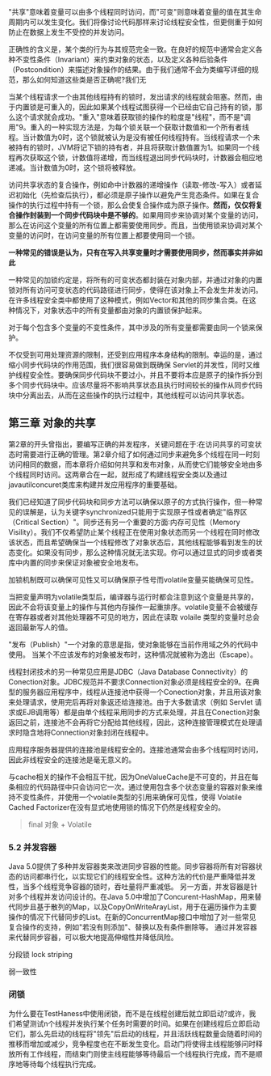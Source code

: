 ﻿"共享"意味着变量可以由多个线程同时访问，而"可变"则意味着变量的值在其生命周期内可以发生变化。我们将像讨论代码那样来讨论线程安全性，但更侧重于如何防止在数据上发生不受控的并发访问。

正确性的含义是，某个类的行为与其规范完全一致。在良好的规范中通常会定义各种不变性条件（Invariant）来约束对象的状态，以及定义各种后验条件（Postcondition）来描述对象操作的结果。由于我们通常不会为类编写详细的规范，那么如何知道这些类是否正确呢?我们无


当某个线程请求一个由其他线程持有的锁时，发出请求的线程就会阻塞。然而，由于内置锁是可重入的，因此如果某个线程试图获得一个已经由它自己持有的锁，那么这个请求就会成功。"重入"意味着获取锁的操作的粒度是"线程"，而不是"调用"9。重入的一种实现方法是，为每个锁关联一个获取计数值和一个所有者线程。当计数值为0时，这个锁就被认为是没有被任何线程持有。当线程请求一个未被持有的锁时，JVM将记下锁的持有者，并且将获取计数值置为1。如果同一个线程再次获取这个锁，计数值将递增，而当线程退出同步代码块时，计数器会相应地递减。当计数值为0时，这个锁将被释放。


访问共享状态的复合操作，例如命中计数器的递增操作（读取-修改-写入）或者延迟初始化（先检查后执行），都必须是原子操作以避免产生竞态条件。如果在复合操作的执行过程中持有一个锁，那么会使复合操作成为原子操作。**然而，仅仅将复合操作封装到一个同步代码块中是不够的**。如果用同步来协调对某个变量的访问，那么在访问这个变量的所有位置上都需要使用同步。而且，当使用锁来协调对某个变量的访问时，在访问变量的所有位置上都要使用同一个锁。

**一种常见的错误是认为，只有在写入共享变量时才需要使用同步，然而事实并非如此**

一种常见的加锁约定是，将所有的可变状态都封装在对象内部，并通过对象的内置锁对所有访问可变状态的代码路径进行同步，使得在该对象上不会发生并发访问。在许多线程安全类中都使用了这种模式，例如Vector和其他的同步集合类。在这种情况下，对象状态中的所有变量都由对象的内置锁保护起来。


对于每个包含多个变量的不变性条件，其中涉及的所有变量都需要由同一个锁来保护。


不仅受到可用处理资源的限制，还受到应用程序本身结构的限制。幸运的是，通过缩小同步代码块的作用范围，我们很容易做到既确保 Servlet的并发性，同时又维护线程安全性。要确保同步代码块不要过小，并且不要将本应是原子的操作拆分到多个同步代码块中。应该尽量将不影响共享状态且执行时间较长的操作从同步代码块中分离出去，从而在这些操作的执行过程中，其他线程可以访问共享状态。

## 第三章 对象的共享

第2章的开头曾指出，要编写正确的并发程序，关键问题在于∶在访问共享的可变状态时需要进行正确的管理。第2章介绍了如何通过同步来避免多个线程在同一时刻访问相同的数据，而本章将介绍如何共享和发布对象，从而使它们能够安全地由多个线程同时访问。这两章合在一起，就形成了构建线程安全类以及通过javautilconcuret类库来构建并发应用程序的重要基础。

我们已经知道了同步代码块和同步方法可以确保以原子的方式执行操作，但一种常见的误解是，认为关键字synchronized只能用于实现原子性或者确定"临界区（Critical Section）"。同步还有另一个重要的方面∶内存可见性（Memory Visility）。我们不仅希望防止某个线程正在使用对象状态而另一个线程在同时修改该状态，而且希望确保当一个线程修改了对象状态后，其他线程能够看到发生的状态变化。如果没有同步，那么这种情况就无法实现。你可以通过显式的同步或者类库中内置的同步来保证对象被安全地发布。

加锁机制既可以确保可见性又可以确保原子性号而volatile变量买能确保可见性。

当把变量声明为volatile类型后，编译器与运行时都会注意到这个变量是共享的，因此不会将该变量上的操作与其他内存操作一起重排序。volatile变量不会被缓存在寄存器或者对其他处理器不可见的地方，因此在读取 volaile 类型的变量时总会返回最新写人的值。

"发布（Publish）"一个对象的意思是指，使对象能够在当前作用域之外的代码中使用。
当某个不应该发布的对象被发布时，这种情况就被称为逸出（Escape）。

线程封闭技术的另一种常见应用是JDBC（Java Database Connectivity）的Conection对象。JDBC规范并不要求Connection对象必须是线程安全的9。在典型的服务器应用程序中，线程从连接池中获得一个Conection对象，并且用该对象来处理请求，使用完后再将对象返还给连接池。由于大多数请求（例如 Servlet 请求或EJB调用等）都是由单个线程采用同步的方式来处理，并且在Conection对象返回之前，连接池不会再将它分配给其他线程，因此，这种连接管理模式在处理请求时隐含地将Connection对象封闭在线程中。

应用程序服务器提供的连接池是线程安全的。连接池通常会由多个线程同时访问，因此非线程安全的连接池是毫无意义的。


与cache相关的操作不会相互干扰，因为OneValueCache是不可变的，并且在每条相应的代码路径中只会访问它一次。通过使用包含多个状态变量的容器对象来维持不变性条件，并使用一个volatile类型的引用来确保可见性，使得 Volatile Cached Factorizer在没有显式地使用锁的情况下仍然是线程安全的。

> final 对象 + Volatile

### 5.2 并发容器
Java 5.0提供了多种并发容器类来改进同步容器的性能。同步容器将所有对容器状态的访问都串行化，以实现它们的线程安全性。这种方法的代价是严重降低并发性，当多个线程竞争容器的锁时，吞吐量将严重减低。
另一方面，并发容器是针对多个线程并发访问设计的。在Java 5.0中增加了Concurent-HashMap，用来替代同步且基于散列的Map，以及CopyOnWriteArayList，用于在遍历操作为主要操作的情况下代替同步的List。在新的ConcurrentMap接口中增加了对一些常见复合操作的支持，例如"若没有则添加"、替换以及有条件删除等。
通过并发容器来代替同步容器，可以极大地提高伸缩性并降低凤险。


分段锁 lock striping

弱一致性

### 闭锁
为什么要在TestHaness中使用闭锁，而不是在线程创建后就立即启动?或许，我们希望测试n个线程并发执行某个任务时需要的时间。如果在创建线程后立即启动它们，那么先启动的线程将"领先"后启动的线程，并且活跃线程数量会随着时间的推移而增加或减少，竞争程度也在不断发生变化。启动门将使得主线程能够问时释放所有工作线程，而结束门则使主线程能够等待最后一个线程执行完成，而不是顺序地等待每个线程执行完成。
